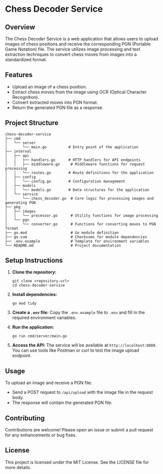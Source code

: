 # Chess Decoder Service

## Overview
The Chess Decoder Service is a web application that allows users to upload images of chess positions and receive the corresponding PGN (Portable Game Notation) file. The service utilizes image processing and text extraction techniques to convert chess moves from images into a standardized format.

## Features
- Upload an image of a chess position.
- Extract chess moves from the image using OCR (Optical Character Recognition).
- Convert extracted moves into PGN format.
- Return the generated PGN file as a response.

## Project Structure
```
chess-decoder-service
├── cmd
│   └── server
│       └── main.go          # Entry point of the application
├── internal
│   ├── api
│   │   ├── handlers.go      # HTTP handlers for API endpoints
│   │   ├── middleware.go     # Middleware functions for request processing
│   │   └── routes.go        # Route definitions for the application
│   ├── config
│   │   └── config.go        # Configuration management
│   ├── models
│   │   └── models.go        # Data structures for the application
│   └── service
│       └── chess_decoder.go  # Core logic for processing images and generating PGN
├── pkg
│   ├── images
│   │   └── processor.go      # Utility functions for image processing
│   └── pgn
│       └── converter.go      # Functions for converting moves to PGN format
├── go.mod                    # Go module definition
├── go.sum                    # Checksums for module dependencies
├── .env.example              # Template for environment variables
└── README.md                 # Project documentation
```

## Setup Instructions
1. **Clone the repository:**
   ```
   git clone <repository-url>
   cd chess-decoder-service
   ```

2. **Install dependencies:**
   ```
   go mod tidy
   ```

3. **Create a `.env` file:**
   Copy the `.env.example` file to `.env` and fill in the required environment variables.

4. **Run the application:**
   ```
   go run cmd/server/main.go
   ```

5. **Access the API:**
   The service will be available at `http://localhost:8080`. You can use tools like Postman or curl to test the image upload endpoint.

## Usage
To upload an image and receive a PGN file:
- Send a POST request to `/api/upload` with the image file in the request body.
- The response will contain the generated PGN file.

## Contributing
Contributions are welcome! Please open an issue or submit a pull request for any enhancements or bug fixes.

## License
This project is licensed under the MIT License. See the LICENSE file for more details.